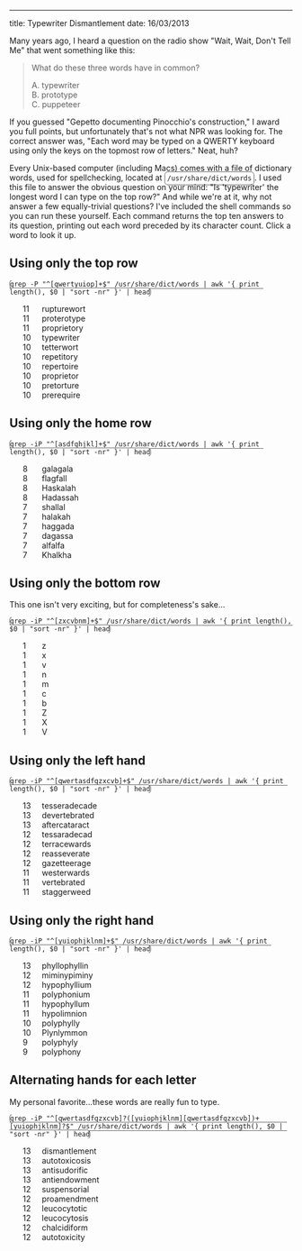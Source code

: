 --- 
title: Typewriter Dismantlement
date: 16/03/2013

Many years ago, I heard a question on the radio show "Wait, Wait, Don't Tell Me" that went something like this:

> What do these three words have in common?
>
> A. typewriter  
> B. prototype  
> C. puppeteer

If you guessed "Gepetto documenting Pinocchio's construction," I award you full points, but unfortunately that's not what NPR was looking for. The correct answer was, "Each word may be typed on a QWERTY keyboard using only the keys on the topmost row of letters." Neat, huh?

Every Unix-based computer (including Macs) comes with a file of dictionary words, used for spellchecking, located at `/usr/share/dict/words`. I used this file to answer the obvious question on your mind: "Is 'typewriter' the longest word I can type on the top row?" And while we're at it, why not answer a few equally-trivial questions? I've included the shell commands so you can run these yourself. Each command returns the top ten answers to its question, printing out each word preceded by its character count. Click a word to look it up.

## Using only the top row

    grep -P "^[qwertyuiop]+$" /usr/share/dict/words | awk '{ print length(), $0 | "sort -nr" }' | head
<ul class="words">
  <li>
  	<span class="length">
  		11
  	</span>
  	<span class="word">
  		rupturewort  
  	</span>
  </li>
  <li>
  	<span class="length">
  		11
  	</span>
  	<span class="word">
  		proterotype  
  	</span>
  </li>
  <li>
  	<span class="length">
  		11
  	</span>
  	<span class="word">
  		proprietory  
  	</span>
  </li>
  <li>
  	<span class="length">
  		10
  	</span>
  	<span class="word">
  		typewriter  
  	</span>
  </li>
  <li>
  	<span class="length">
  		10
  	</span>
  	<span class="word">
  		tetterwort  
  	</span>
  </li>
  <li>
  	<span class="length">
  		10
  	</span>
  	<span class="word">
  		repetitory  
  	</span>
  </li>
  <li>
  	<span class="length">
  		10
  	</span>
  	<span class="word">
  		repertoire  
  	</span>
  </li>
  <li>
  	<span class="length">
  		10
  	</span>
  	<span class="word">
  		proprietor  
  	</span>
  </li>
  <li>
  	<span class="length">
  		10
  	</span>
  	<span class="word">
  		pretorture  
  	</span>
  </li>
  <li>
  	<span class="length">
  		10
  	</span>
  	<span class="word">
  		prerequire
  	</span>
  </li>
</ul>

## Using only the home row

    grep -iP "^[asdfghjkl]+$" /usr/share/dict/words | awk '{ print length(), $0 | "sort -nr" }' | head
<ul class="words">
  <li>
  	<span class="length">
  		8
  	</span>
  	<span class="word">
  		galagala  
  	</span>
  </li>
  <li>
  	<span class="length">
  		8
  	</span>
  	<span class="word">
  		flagfall  
  	</span>
  </li>
  <li>
  	<span class="length">
  		8
  	</span>
  	<span class="word">
  		Haskalah  
  	</span>
  </li>
  <li>
  	<span class="length">
  		8
  	</span>
  	<span class="word">
  		Hadassah  
  	</span>
  </li>
  <li>
  	<span class="length">
  		7
  	</span>
  	<span class="word">
  		shallal  
  	</span>
  </li>
  <li>
  	<span class="length">
  		7
  	</span>
  	<span class="word">
  		halakah  
  	</span>
  </li>
  <li>
  	<span class="length">
  		7
  	</span>
  	<span class="word">
  		haggada  
  	</span>
  </li>
  <li>
  	<span class="length">
  		7
  	</span>
  	<span class="word">
  		dagassa  
  	</span>
  </li>
  <li>
  	<span class="length">
  		7
  	</span>
  	<span class="word">
  		alfalfa  
  	</span>
  </li>
  <li>
  	<span class="length">
  		7
  	</span>
  	<span class="word">
  		Khalkha
  	</span>
  </li>
</ul>

## Using only the bottom row

This one isn't very exciting, but for completeness's sake...

    grep -iP "^[zxcvbnm]+$" /usr/share/dict/words | awk '{ print length(), $0 | "sort -nr" }' | head
<ul class="words">
  <li>
  	<span class="length">
  		1
  	</span>
  	<span class="word">
  		z  
  	</span>
  </li>
  <li>
  	<span class="length">
  		1
  	</span>
  	<span class="word">
  		x  
  	</span>
  </li>
  <li>
  	<span class="length">
  		1
  	</span>
  	<span class="word">
  		v  
  	</span>
  </li>
  <li>
  	<span class="length">
  		1
  	</span>
  	<span class="word">
  		n  
  	</span>
  </li>
  <li>
  	<span class="length">
  		1
  	</span>
  	<span class="word">
  		m  
  	</span>
  </li>
  <li>
  	<span class="length">
  		1
  	</span>
  	<span class="word">
  		c  
  	</span>
  </li>
  <li>
  	<span class="length">
  		1
  	</span>
  	<span class="word">
  		b  
  	</span>
  </li>
  <li>
  	<span class="length">
  		1
  	</span>
  	<span class="word">
  		Z  
  	</span>
  </li>
  <li>
  	<span class="length">
  		1
  	</span>
  	<span class="word">
  		X  
  	</span>
  </li>
  <li>
  	<span class="length">
  		1
  	</span>
  	<span class="word">
  		V
  	</span>
  </li>
</ul>

## Using only the left hand

    grep -iP "^[qwertasdfgzxcvb]+$" /usr/share/dict/words | awk '{ print length(), $0 | "sort -nr" }' | head
<ul class="words">
  <li>
  	<span class="length">
  		13
  	</span>
  	<span class="word">
  		tesseradecade  
  	</span>
  </li>
  <li>
  	<span class="length">
  		13
  	</span>
  	<span class="word">
  		devertebrated  
  	</span>
  </li>
  <li>
  	<span class="length">
  		13
  	</span>
  	<span class="word">
  		aftercataract  
  	</span>
  </li>
  <li>
  	<span class="length">
  		12
  	</span>
  	<span class="word">
  		tessaradecad  
  	</span>
  </li>
  <li>
  	<span class="length">
  		12
  	</span>
  	<span class="word">
  		terracewards  
  	</span>
  </li>
  <li>
  	<span class="length">
  		12
  	</span>
  	<span class="word">
  		reasseverate  
  	</span>
  </li>
  <li>
  	<span class="length">
  		12
  	</span>
  	<span class="word">
  		gazetteerage  
  	</span>
  </li>
  <li>
  	<span class="length">
  		11
  	</span>
  	<span class="word">
  		westerwards  
  	</span>
  </li>
  <li>
  	<span class="length">
  		11
  	</span>
  	<span class="word">
  		vertebrated  
  	</span>
  </li>
  <li>
  	<span class="length">
  		11
  	</span>
  	<span class="word">
  		staggerweed
  	</span>
  </li>
</ul>

## Using only the right hand

    grep -iP "^[yuiophjklnm]+$" /usr/share/dict/words | awk '{ print length(), $0 | "sort -nr" }' | head
<ul class="words">
  <li>
  	<span class="length">
  		13
  	</span>
  	<span class="word">
  		phyllophyllin  
  	</span>
  </li>
  <li>
  	<span class="length">
  		12
  	</span>
  	<span class="word">
  		miminypiminy  
  	</span>
  </li>
  <li>
  	<span class="length">
  		12
  	</span>
  	<span class="word">
  		hypophyllium  
  	</span>
  </li>
  <li>
  	<span class="length">
  		11
  	</span>
  	<span class="word">
  		polyphonium  
  	</span>
  </li>
  <li>
  	<span class="length">
  		11
  	</span>
  	<span class="word">
  		hypophyllum  
  	</span>
  </li>
  <li>
  	<span class="length">
  		11
  	</span>
  	<span class="word">
  		hypolimnion  
  	</span>
  </li>
  <li>
  	<span class="length">
  		10
  	</span>
  	<span class="word">
  		polyphylly  
  	</span>
  </li>
  <li>
  	<span class="length">
  		10
  	</span>
  	<span class="word">
  		Plynlymmon  
  	</span>
  </li>
  <li>
  	<span class="length">
  		9
  	</span>
  	<span class="word">
  		polyphyly  
  	</span>
  </li>
  <li>
  	<span class="length">
  		9
  	</span>
  	<span class="word">
  		polyphony
  	</span>
  </li>
</ul>

## Alternating hands for each letter

My personal favorite...these words are really fun to type.

    grep -iP "^[qwertasdfgzxcvb]?([yuiophjklnm][qwertasdfgzxcvb])+[yuiophjklnm]?$" /usr/share/dict/words | awk '{ print length(), $0 | "sort -nr" }' | head
<ul class="words">
  <li>
  	<span class="length">
  		13
  	</span>
  	<span class="word">
  		dismantlement  
  	</span>
  </li>
  <li>
  	<span class="length">
  		13
  	</span>
  	<span class="word">
  		autotoxicosis  
  	</span>
  </li>
  <li>
  	<span class="length">
  		13
  	</span>
  	<span class="word">
  		antisudorific  
  	</span>
  </li>
  <li>
  	<span class="length">
  		13
  	</span>
  	<span class="word">
  		antiendowment  
  	</span>
  </li>
  <li>
  	<span class="length">
  		12
  	</span>
  	<span class="word">
  		suspensorial  
  	</span>
  </li>
  <li>
  	<span class="length">
  		12
  	</span>
  	<span class="word">
  		proamendment  
  	</span>
  </li>
  <li>
  	<span class="length">
  		12
  	</span>
  	<span class="word">
  		leucocytotic  
  	</span>
  </li>
  <li>
  	<span class="length">
  		12
  	</span>
  	<span class="word">
  		leucocytosis  
  	</span>
  </li>
  <li>
  	<span class="length">
  		12
  	</span>
  	<span class="word">
  		chalcidiform  
  	</span>
  </li>
  <li>
  	<span class="length">
  		12
  	</span>
  	<span class="word">
  		autotoxicity
  	</span>
  </li>
</ul>

<div>
	<style type="text/css">
		ul.words {
			margin-top: 1em;
		}
		ul.words li {
			list-style: none;
		}	
		ul.words li .length {
			width: 30px;
			display: inline-block;
		}
		code {
			background: #ffffff;
			padding: 4px;
			border-radius: 6px;
			border: 1px solid #666;
		}
	</style>
	<script type="text/javascript">
		$(document).ready(function() {
			$('.word').each(function(index, el) {
				var word = $(el).text().trim();
				$(el).html(
					$('<a></a>').attr('href', 'http://www.google.com/search?q=' + word).text(word).attr('target', '_blank')
				);
			});
		});
	</script>
</div>
